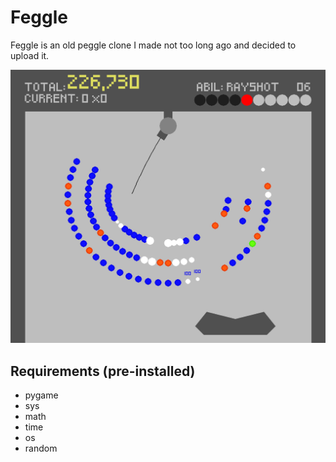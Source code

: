 # Feggle
Feggle is an old peggle clone I made not too long ago and decided to upload it.

![alt text](https://github.com/FergusGriggs/Feggle/blob/master/screenshot0.png)

## Requirements (pre-installed)

- pygame
- sys
- math
- time
- os
- random

